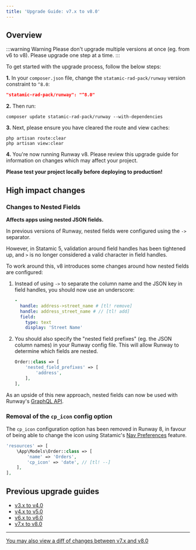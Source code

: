 ```yaml
---
title: 'Upgrade Guide: v7.x to v8.0'
---
```


## Overview

:::warning Warning
Please don't upgrade multiple versions at once (eg. from v6 to v8). Please upgrade one step at a time.
:::

To get started with the upgrade process, follow the below steps:

**1.** In your `composer.json` file, change the `statamic-rad-pack/runway` version constraint to `^8.0`:

```json
"statamic-rad-pack/runway": "^8.0"
```

**2.** Then run:

```
composer update statamic-rad-pack/runway --with-dependencies
```

**3.** Next, please ensure you have cleared the route and view caches:

```
php artisan route:clear
php artisan view:clear
```

**4.** You're now running Runway v8. Please review this upgrade guide for information on changes which may affect your project.

**Please test your project locally before deploying to production!**

## High impact changes

### Changes to Nested Fields
**Affects apps using nested JSON fields.**

In previous versions of Runway, nested fields were configured using the `->` separator.

However, in Statamic 5, validation around field handles has been tightened up, and `>` is no longer considered a valid character in field handles. 

To work around this, v8 introduces some changes around how nested fields are configured:

1. Instead of using `->` to separate the column name and the JSON key in field handles, you should now use an underscore:
    ```yaml
    -
      handle: address->street_name # [tl! remove]
      handle: address_street_name # // [tl! add]
      field:
        type: text
        display: 'Street Name'
   ```
   
2. You should also specify the "nested field prefixes" (eg. the JSON column names) in your Runway config file. This will allow Runway to determine which fields are nested.

    ```php
    Order::class => [
        'nested_field_prefixes' => [
            'address',
        ],
    ],
    ```
   
As an upside of this new approach, nested fields can now be used with Runway's [GraphQL API](/graphql).

### Removal of the `cp_icon` config option

The `cp_icon` configuration option has been removed in Runway 8, in favour of being able to change the icon using Statamic's [Nav Preferences](https://statamic.dev/preferences#accessing-preferences) feature. 

```php
'resources' => [
	\App\Models\Order::class => [
		'name' => 'Orders',
        'cp_icon' => 'date', // [tl! --]
	],
],
```

## Previous upgrade guides

-   [v3.x to v4.0](/upgrade-guides/v3-x-to-v4-0)
-   [v4.x to v5.0](/upgrade-guides/v4-x-to-v5-0)
-   [v6.x to v6.0](/upgrade-guides/v5-x-to-v6-0)
-   [v7.x to v8.0](/upgrade-guides/v7-to-v8)

---

[You may also view a diff of changes between v7.x and v8.0](https://github.com/statamic-rad-pack/runway/compare/7.x...8.x)
